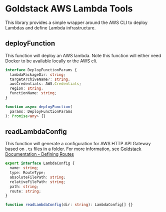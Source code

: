 # Goldstack AWS Lambda Tools

This library provides a simple wrapper around the AWS CLI to deploy Lambdas and define Lambda infrastructure.

## deployFunction

This function will deploy an AWS lambda. Note this function will either need Docker to be available locally or the AWS cli.

```typescript
interface DeployFunctionParams {
  lambdaPackageDir: string;
  targetArchiveName?: string;
  awsCredentials: AWS.Credentials;
  region: string;
  functionName: string;
}

function async deployFunction(
  params: DeployFunctionParams
): Promise<any> {}
```


## readLambdaConfig

This function will generate a configuration for AWS HTTP API Gateway based on `.ts` files in a folder. For more information, see [Goldstack Documentation - Defining Routes](https://docs.goldstack.party/docs/templates/serverless-api#defining-routes-1)

```typescript
export interface LambdaConfig {
  name: string;
  type: RouteType;
  absoluteFilePath: string;
  relativeFilePath: string;
  path: string;
  route: string;
}

function readLambdaConfig(dir: string): LambdaConfig[] {}
```
